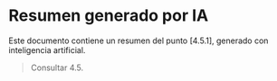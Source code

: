 # Resumen generado por IA

Este documento contiene un resumen del punto [4.5.1], generado con inteligencia artificial.

> Consultar 4.5.
